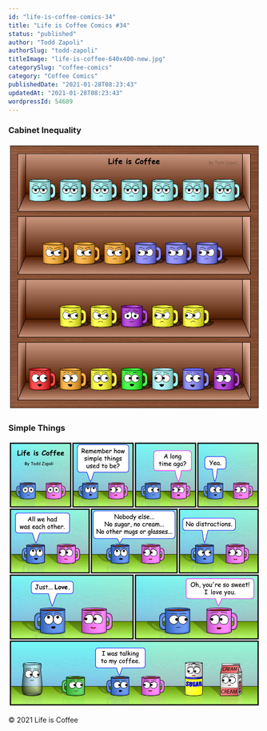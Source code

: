 ```yaml
---
id: "life-is-coffee-comics-34"
title: "Life is Coffee Comics #34"
status: "published"
author: "Todd Zapoli"
authorSlug: "todd-zapoli"
titleImage: "life-is-coffee-640x400-new.jpg"
categorySlug: "coffee-comics"
category: "Coffee Comics"
publishedDate: "2021-01-28T08:23:43"
updatedAt: "2021-01-28T08:23:43"
wordpressId: 54689
---
```


### Cabinet Inequality

![Cabinet Inequality](Cabinet-Inequality970.jpg)

### Simple Things

![Simple Things](Simple-Things970.jpg)

© 2021 Life is Coffee
